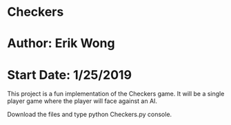 # Checkers

# Author:      Erik Wong
# Start Date:  1/25/2019

This project is a fun implementation of the Checkers game. 
It will be a single player game where the player will face against an AI.

Download the files and type python Checkers.py console.
